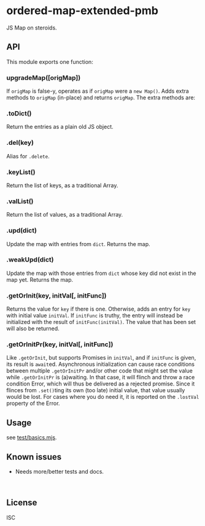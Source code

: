﻿
<!--#echo json="package.json" key="name" underline="=" -->
ordered-map-extended-pmb
========================
<!--/#echo -->

<!--#echo json="package.json" key="description" -->
JS Map on steroids.
<!--/#echo -->



API
---

This module exports one function:

### upgradeMap([origMap])

If `origMap` is false-y, operates as if `origMap` were a `new Map()`.
Adds extra methods to `origMap` (in-place) and returns `origMap`.
The extra methods are:


### .toDict()

Return the entries as a plain old JS object.


### .del(key)

Alias for `.delete`.


### .keyList()

Return the list of keys, as a traditional Array.


### .valList()

Return the list of values, as a traditional Array.


### .upd(dict)

Update the map with entries from `dict`.
Returns the map.


### .weakUpd(dict)

Update the map with those entries from `dict`
whose key did not exist in the map yet.
Returns the map.


### .getOrInit(key, initVal[, initFunc])

Returns the value for `key` if there is one.
Otherwise, adds an entry for `key` with initial value `initVal`.
If `initFunc` is truthy, the entry will instead be initialized with
the result of `initFunc(initVal)`.
The value that has been set will also be returned.


### .getOrInitPr(key, initVal[, initFunc])

Like `.getOrInit`, but supports Promises in `initVal`,
and if `initFunc` is given, its result is `await`ed.
Asynchronous initialization can cause race conditions between multiple
`.getOrInitPr` and/or other code that might set the value while
`.getOrInitPr` is (a)waiting.
In that case, it will flinch and throw a race condition Error,
which will thus be delivered as a rejected promise.
Since it flinces from `.set()`ting its own (too late) initial value,
that value usually would be lost. For cases where you do need it,
it is reported on the `.lostVal` property of the Error.











Usage
-----

see [test/basics.mjs](test/basics.mjs).



<!--#toc stop="scan" -->



Known issues
------------

* Needs more/better tests and docs.




&nbsp;


License
-------
<!--#echo json="package.json" key=".license" -->
ISC
<!--/#echo -->
